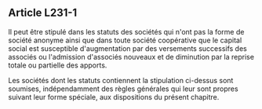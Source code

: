 Article L231-1
----
Il peut être stipulé dans les statuts des sociétés qui n'ont pas la forme de
société anonyme ainsi que dans toute société coopérative que le capital social
est susceptible d'augmentation par des versements successifs des associés ou
l'admission d'associés nouveaux et de diminution par la reprise totale ou
partielle des apports.

Les sociétés dont les statuts contiennent la stipulation ci-dessus sont
soumises, indépendamment des règles générales qui leur sont propres suivant leur
forme spéciale, aux dispositions du présent chapitre.
